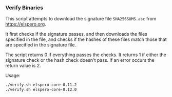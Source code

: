 ### Verify Binaries
This script attempts to download the signature file `SHA256SUMS.asc` from https://elspero.org.

It first checks if the signature passes, and then downloads the files specified in the file, and checks if the hashes of these files match those that are specified in the signature file.

The script returns 0 if everything passes the checks. It returns 1 if either the signature check or the hash check doesn't pass. If an error occurs the return value is 2.

Usage:

```sh
./verify.sh elspero-core-0.11.2
./verify.sh elspero-core-0.12.0
```
